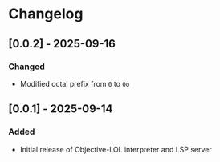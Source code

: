 # Changelog

## [0.0.2] - 2025-09-16

### Changed
- Modified octal prefix from `0` to `0o`

## [0.0.1] - 2025-09-14

### Added
- Initial release of Objective-LOL interpreter and LSP server
